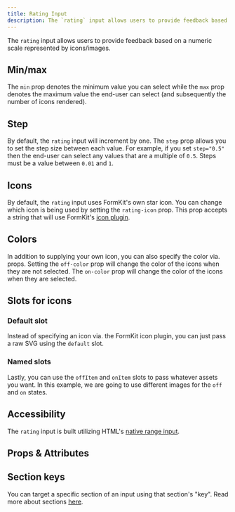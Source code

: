 ```yaml
---
title: Rating Input
description: The `rating` input allows users to provide feedback based on a numeric scale represented by icons/images.
---
```


<InputPageHero title="Rating"></InputPageHero>

<!-- Installation  -->

The `rating` input allows users to provide feedback based on a numeric scale represented by icons/images.

<example
name="Rating"
file="/_content/examples/rating/rating-base.vue"></example>

## Min/max

The `min` prop denotes the minimum value you can select while the `max` prop denotes the maximum value the end-user can select (and subsequently the number of icons rendered).

<example
name="Rating"
file="/_content/examples/rating/rating-min-max.vue"></example>

## Step

By default, the `rating` input will increment by one. The `step` prop allows you to set the step size between each value. For example, if you set `step="0.5"` then the end-user can select any values that are a multiple of `0.5`. Steps must be a value between `0.01` and `1`.

<example
name="Rating"
file="/_content/examples/rating/rating-step.vue"></example>


## Icons

By default, the `rating` input uses FormKit's own star icon. You can change which icon is being used by setting the `rating-icon` prop. This prop accepts a string that will use FormKit's [icon plugin](/plugins/icons).

<example
name="Rating"
file="/_content/examples/rating/rating-icon.vue"></example>

## Colors

In addition to supplying your own icon, you can also specify the color via. props. Setting the `off-color` prop will change the color of the icons when they are not selected. The `on-color` prop will change the color of the icons when they are selected.

<example
name="Rating"
file="/_content/examples/rating/rating-colors.vue"></example>

## Slots for icons

### Default slot

Instead of specifying an icon via. the FormKit icon plugin, you can just pass a raw SVG using the `default` slot.

<example
name="Rating"
file="/_content/examples/rating/rating-default-slot.vue"></example>

### Named slots

Lastly, you can use the `offItem` and `onItem` slots to pass whatever assets you want. In this example, we are going to use different images for the `off` and `on` states.

<example
name="Rating"
file="/_content/examples/rating/rating-named-slots.vue"></example>

## Accessibility

 The `rating` input is built utilizing HTML's [native range input](https://developer.mozilla.org/en-US/docs/Web/HTML/Element/input/range).

## Props & Attributes

<reference-table input="rating" :data="[
{prop: 'min', type: 'Number', default: '0', description: 'The minimum number of icons that can be selected.'},
{prop: 'max', type: 'Number', default: '5', description: 'The maximum number of icons that are rendered.'},
{prop: 'step', type: 'Number', default: '1', description: 'The step or increment that should be applied to the `rating` icons. Accepted values are between `0.01` and `1`'},
{prop: 'hover-highlight', type: 'Boolean', default: 'true', description: 'Determines whether to show the selected state of the icon/image when hovered over.'},
{prop: 'off-color', type: 'String', default: 'undefined', description: 'Sets the color to be applied on the given icons when they have not been selected.'},
{prop: 'on-color', type: 'String', default: 'undefined', description: 'Sets the color to be applied on the given icons when they have been selected.'}]">
</reference-table>

## Section keys

You can target a specific section of an input using that section's "key". Read more about sections [here](/essentials/inputs#sections).

<div>
  <formkit-input-diagram />
</div>

<reference-table type="sectionKeys" primary="section-key" :without="[]">
</reference-table>
